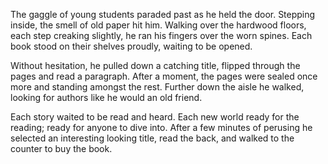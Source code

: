 The gaggle of young students paraded past as he held the door.
Stepping inside, the smell of old paper hit him. Walking over the
hardwood floors, each step creaking slightly, he ran his fingers over
the worn spines. Each book stood on their shelves proudly, waiting to be
opened. 

Without hesitation, he pulled down a catching title, flipped through the
pages and read a paragraph. After a moment, the pages were sealed once
more and standing amongst the rest. Further down the aisle he walked, 
looking for authors like he would an old friend. 

Each story waited to be read and heard. Each new world ready for the 
reading; ready for anyone to dive into. After a few minutes of perusing 
he selected an interesting looking title, read the back, and walked to 
the counter to buy the book. 

